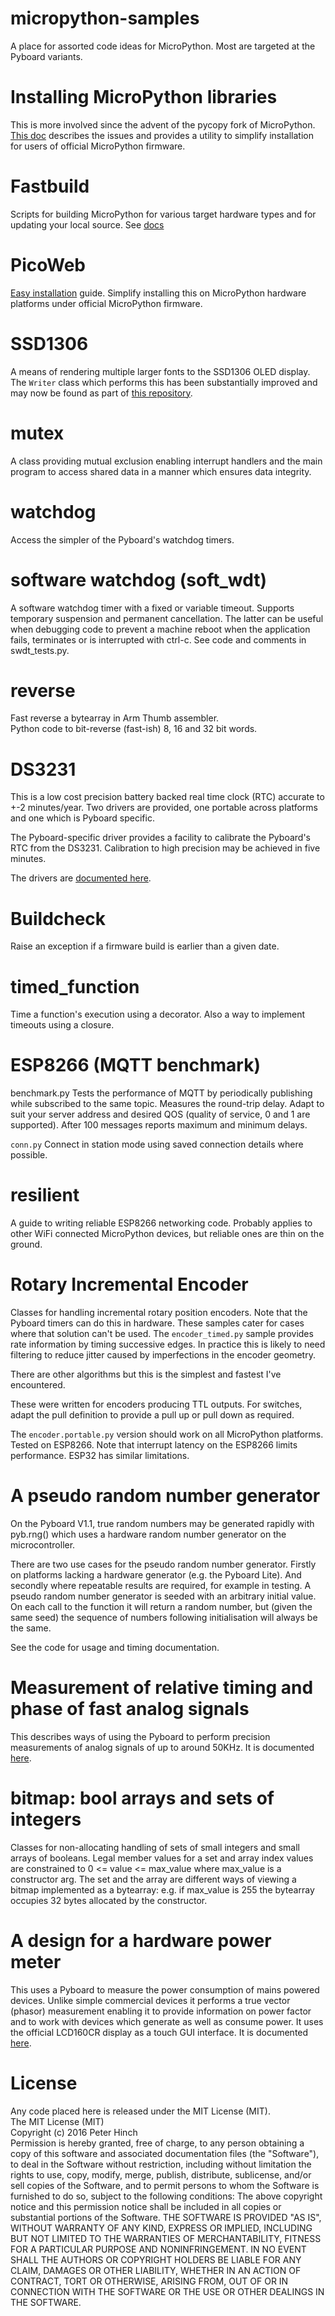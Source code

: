# micropython-samples
A place for assorted code ideas for MicroPython. Most are targeted at the
Pyboard variants.

# Installing MicroPython libraries

This is more involved since the advent of the pycopy fork of MicroPython.
[This doc](./micropip/README.md) describes the issues and provides a utility
to simplify installation for users of official MicroPython firmware.

# Fastbuild

Scripts for building MicroPython for various target hardware types and for
updating your local source. See [docs](./fastbuild/README.md)

# PicoWeb

[Easy installation](./PICOWEB.md) guide. Simplify installing this on
MicroPython hardware platforms under official MicroPython firmware.

# SSD1306

A means of rendering multiple larger fonts to the SSD1306 OLED display. The
`Writer` class which performs this has been substantially improved and may now
be found as part of [this repository](https://github.com/peterhinch/micropython-font-to-py).

# mutex

A class providing mutual exclusion enabling interrupt handlers and the main
program to access shared data in a manner which ensures data integrity.

# watchdog

Access the simpler of the Pyboard's watchdog timers.

# software watchdog (soft_wdt)

A software watchdog timer with a fixed or variable timeout. Supports temporary
suspension and permanent cancellation. The latter can be useful when debugging
code to prevent a machine reboot when the application fails, terminates or is
interrupted with ctrl-c. See code and comments in swdt_tests.py.

# reverse

Fast reverse a bytearray in Arm Thumb assembler.  
Python code to bit-reverse (fast-ish) 8, 16 and 32 bit words.

# DS3231

This is a low cost precision battery backed real time clock (RTC) accurate to
+-2 minutes/year. Two drivers are provided, one portable across platforms and
one which is Pyboard specific.

The Pyboard-specific driver provides a facility to calibrate the Pyboard's RTC
from the DS3231. Calibration to high precision may be achieved in five minutes.

The drivers are [documented here](./DS3231/README.md).

# Buildcheck

Raise an exception if a firmware build is earlier than a given date.

# timed_function

Time a function's execution using a decorator. Also a way to implement timeouts
using a closure.

# ESP8266 (MQTT benchmark)

benchmark.py Tests the performance of MQTT by periodically publishing while
subscribed to the same topic. Measures the round-trip delay. Adapt to suit your
server address and desired QOS (quality of service, 0 and 1 are supported).
After 100 messages reports maximum and minimum delays.

`conn.py` Connect in station mode using saved connection details where possible.

# resilient

A guide to writing reliable ESP8266 networking code. Probably applies to other
WiFi connected MicroPython devices, but reliable ones are thin on the ground.

# Rotary Incremental Encoder

Classes for handling incremental rotary position encoders. Note that the Pyboard
timers can do this in hardware. These samples cater for cases where that
solution can't be used. The `encoder_timed.py` sample provides rate information by
timing successive edges. In practice this is likely to need filtering to reduce
jitter caused by imperfections in the encoder geometry.

There are other algorithms but this is the simplest and fastest I've encountered.

These were written for encoders producing TTL outputs. For switches, adapt the
pull definition to provide a pull up or pull down as required.

The `encoder.portable.py` version should work on all MicroPython platforms.
Tested on ESP8266. Note that interrupt latency on the ESP8266 limits
performance. ESP32 has similar limitations.

# A pseudo random number generator

On the Pyboard V1.1, true random numbers may be generated rapidly with pyb.rng()
which uses a hardware random number generator on the microcontroller.

There are two use cases for the pseudo random number generator. Firstly on
platforms lacking a hardware generator (e.g. the Pyboard Lite). And secondly
where repeatable results are required, for example in testing. A pseudo random
number generator is seeded with an arbitrary initial value. On each call to the
function it will return a random number, but (given the same seed) the sequence
of numbers following initialisation will always be the same.

See the code for usage and timing documentation.

# Measurement of relative timing and phase of fast analog signals

This describes ways of using the Pyboard to perform precision measurements of
analog signals of up to around 50KHz. It is documented [here](./phase/README.md).

# bitmap: bool arrays and sets of integers

Classes for non-allocating handling of sets of small integers and small arrays
of booleans. Legal member values for a set and array index values are
constrained to 0 <= value <= max_value where max_value is a constructor arg.
The set and the array are different ways of viewing a bitmap implemented as a
bytearray: e.g. if max_value is 255 the bytearray occupies 32 bytes allocated by
the constructor.

# A design for a hardware power meter

This uses a Pyboard to measure the power consumption of mains powered devices. 
Unlike simple commercial devices it performs a true vector (phasor) measurement
enabling it to provide information on power factor and to work with devices
which generate as well as consume power. It uses the official LCD160CR display
as a touch GUI interface. It is documented [here](./power/README.md).

# License

Any code placed here is released under the MIT License (MIT).  
The MIT License (MIT)  
Copyright (c) 2016 Peter Hinch  
Permission is hereby granted, free of charge, to any person obtaining a copy
of this software and associated documentation files (the "Software"), to deal
in the Software without restriction, including without limitation the rights
to use, copy, modify, merge, publish, distribute, sublicense, and/or sell
copies of the Software, and to permit persons to whom the Software is
furnished to do so, subject to the following conditions:
The above copyright notice and this permission notice shall be included in
all copies or substantial portions of the Software.
THE SOFTWARE IS PROVIDED "AS IS", WITHOUT WARRANTY OF ANY KIND, EXPRESS OR
IMPLIED, INCLUDING BUT NOT LIMITED TO THE WARRANTIES OF MERCHANTABILITY,
FITNESS FOR A PARTICULAR PURPOSE AND NONINFRINGEMENT. IN NO EVENT SHALL THE
AUTHORS OR COPYRIGHT HOLDERS BE LIABLE FOR ANY CLAIM, DAMAGES OR OTHER
LIABILITY, WHETHER IN AN ACTION OF CONTRACT, TORT OR OTHERWISE, ARISING FROM,
OUT OF OR IN CONNECTION WITH THE SOFTWARE OR THE USE OR OTHER DEALINGS IN
THE SOFTWARE.
